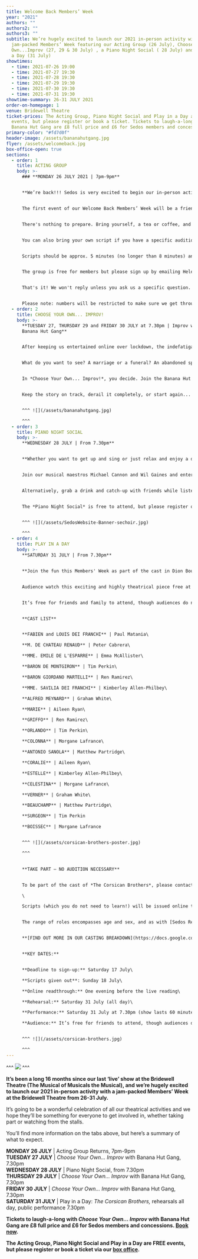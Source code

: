 ```yaml
---
title: Welcome Back Members’ Week
year: "2021"
authors: ""
authors2: ""
authors3: ""
subtitle: We’re hugely excited to launch our 2021 in-person activity with a
  jam-packed Members’ Week featuring our Acting Group (26 July), Choose Your
  Own...Improv (27, 29 & 30 July) , a Piano Night Social ( 28 July) and Play in
  a Day (31 July)
showtimes:
  - time: 2021-07-26 19:00
  - time: 2021-07-27 19:30
  - time: 2021-07-28 19:30
  - time: 2021-07-29 19:30
  - time: 2021-07-30 19:30
  - time: 2021-07-31 19:30
showtime-summary: 26-31 JULY 2021
order-on-homepage: 1
venue: Bridewell Theatre
ticket-prices: The Acting Group, Piano Night Social and Play in a Day are FREE
  events, but please register or book a ticket. Tickets to laugh-a-long with the
  Banana Hut Gang are £8 full price and £6 for Sedos members and concessions.
primary-color: "#fd7d0f"
header-image: /assets/bananahutgang.jpg
flyer: /assets/welcomeback.jpg
box-office-open: true
sections:
  - order: 1
    title: ACTING GROUP
    body: >-
      ### **MONDAY 26 JULY 2021 | 7pm-9pm**


      **We’re back!!! Sedos is very excited to begin our in-person activities at the Bridewell Theatre with a chance for lots of people to get involved with the return of our Acting Group.**


      The first event of our Welcome Back Members’ Week will be a friendly, relaxed and supportive atmosphere for people who want to act - whether they want to brush up on their skills, prepare for an audition or simply 'have a go'. All levels of ability are welcome, whether its your first time or your fiftieth time!


      There's nothing to prepare. Bring yourself, a tea or coffee, and take a script to rehearse for an hour then we'll perform the scenes to the group at the end.


      You can also bring your own script if you have a specific audition piece you want to try, or if you just really like the script! But please be aware we can’t guarantee all scripts will be used.


      Scripts should be approx. 5 minutes (no longer than 8 minutes) and there will be a selection of 2-3 handers on the day to choose from (monologues are welcome too).


      The group is free for members but please sign up by emailing Helena at [acting@sedos.co.uk](mailto:acting@sedos.co.uk) stating your name so we have an idea of numbers.


      That's it! We won't reply unless you ask us a specific question.


      Please note: numbers will be restricted to make sure we get through all the extracts in time, so please register ASAP. Participants will be allocated on a first come first serve basis.
  - order: 2
    title: CHOOSE YOUR OWN... IMPROV!
    body: >-
      **TUESDAY 27, THURSDAY 29 and FRIDAY 30 JULY at 7.30pm | Improv with
      Banana Hut Gang**


      After keeping us entertained online over lockdown, the indefatigable Banana Hut Gang, Sedos' in- house improv team, are delighted to be back in-person with their ever changing improvised comedy play, *Choose Your Own... Improv!*, guaranteed to lift your spirits!


      What do you want to see? A marriage or a funeral? An abandoned spaceship or a creepy dungeon? A murder or a resurrection?


      In *Choose Your Own... Improv!*, you decide. Join the Banana Hut Gang as they create a brave new improvised world where you get to call the shots.


      Keep the story on track, derail it completely, or start again... the choice is yours!


      ^^^ ![](/assets/bananahutgang.jpg)

      ^^^
  - order: 3
    title: PIANO NIGHT SOCIAL
    body: >-
      **WEDNESDAY 28 JULY | From 7.30pm**


      **Whether you want to get up and sing or just relax and enjoy a drink with friends, our Piano Night is the perfect event to bring you back to the Bridewell Theatre, which will be transformed into a relaxed, intimate cabaret venue for an evening of song and Sedos reunion!**


      Join our musical maestros Michael Cannon and Wil Gaines and entertain us with a torch song, modern belter or classic showstopper. The choice is yours! We’ll have some musical scores and collections to browse through, but if you’re looking for something specific, please feel free to bring along your own music.


      Alternatively, grab a drink and catch-up with friends while listening to some great music. It’s going to be a friendly, relaxed event and the perfect opportunity to get us back together again.


      The *Piano Night Social* is free to attend, but please register on our box office so we know how many people to expect!


      ^^^ ![](/assets/SedosWebsite-Banner-sechoir.jpg)

      ^^^
  - order: 4
    title: PLAY IN A DAY
    body: >-
      **SATURDAY 31 JULY | From 7.30pm**


      **Join the fun this Members' Week as part of the cast in Dion Bouccicault's *The Corsican Brothers.* One of Queen Victoria's favourite plays, this action-packed ghost melodrama by the nineteenth century international star actor and playwright is based on the novel by Alexandre Dumas (*The Count Of Monte Cristo*, *The Man In The Iron Mask*).**


      Audience watch this exciting and highly theatrical piece free at 7.30pm on Saturday 31st July for one night only at the Bridewell Theatre.


      It’s free for friends and family to attend, though audiences do need to register via our box office, **<https://sedos.ticketsolve.com>**. The running time is approximately 60 minutes.


      **CAST LIST**


      **FABIEN and LOUIS DEI FRANCHI** | Paul Matania\

      **M. DE CHATEAU RENAUD** | Peter Cabrera\

      **MME. EMILE DE L'ESPARRE** | Emma McAllister\

      **BARON DE MONTGIRON** | Tim Perkin\

      **BARON GIORDANO MARTELLI** | Ren Ramirez\

      **MME. SAVILIA DEI FRANCHI** | Kimberley Allen-Philbey\

      **ALFRED MEYNARD** | Graham White\

      **MARIE** | Aileen Ryan\

      **GRIFFO** | Ren Ramirez\

      **ORLANDO** | Tim Perkin\

      **COLONNA** | Morgane Lafrance\

      **ANTONIO SANOLA** | Matthew Partridge\

      **CORALIE** | Aileen Ryan\

      **ESTELLE** | Kimberley Allen-Philbey\

      **CELESTINA** | Morgane Lafrance\

      **VERNER** | Graham White\

      **BEAUCHAMP** | Matthew Partridge\

      **SURGEON** | Tim Perkin

      **BOISSEC** | Morgane Lafrance


      ^^^ ![](/assets/corsican-brothers-poster.jpg)

      ^^^


      **TAKE PART – NO AUDITION NECESSARY**


      To be part of the cast of *The Corsican Brothers*, please contact director Peter Foster via [peter@sedos.co.uk](mailto:peter@sedos.co.uk) by **6.30pm on Saturday 17 July**. You must be fully available at the Bridewell Theatre all day on Saturday 31 July. \

      \

      Scripts (which you do not need to learn!) will be issued online to cast members on Sunday 18 July, and there will be an online meeting and read through prior to the live rehearsal and performance day. The play runs approximately one hour.


      The range of roles encompasses age and sex, and as with [Sedos Reads](https://sedos.co.uk/shows/2020-lets-talk-about-scripts), our online performance season during lockdown, casting is completely open to all.  *The Corsican Brothers* has a large cast - we are looking for a cast of up to 16 - and everyone who expresses an interest to take part will be cast. No audition is needed to take part and roles will be allocated after the deadline to sign-up has passed.


      **[FIND OUT MORE IN OUR CASTING BREAKDOWN](https://docs.google.com/document/d/1_LKY7DB6vXslY6nIIAqYh_jakwoM6urFXhwFqmG9m2c/edit?usp=sharing)**


      **KEY DATES:**


      **Deadline to sign-up:** Saturday 17 July\

      **Scripts given out**: Sunday 18 July\

      **Online readthrough:** One evening before the live reading\

      **Rehearsal:** Saturday 31 July (all day)\

      **Performance:** Saturday 31 July at 7.30pm (show lasts 60 minutes). \

      **Audience:** It’s free for friends to attend, though audiences do need to register (coming soon)


      ^^^ ![](/assets/corsican-brothers.jpg)

      ^^^
---
```

^^^
![](/assets/membersweekjuly2021montage-800.jpg)
^^^

**It’s been a long 16 months since our last ‘live’ show at the Bridewell Theatre (The Musical of Musicals the Musical), and we’re hugely excited to launch our 2021 in-person activity with a jam-packed Members’ Week at the Bridewell Theatre from 26-31 July.**

It’s going to be a wonderful celebration of all our theatrical activities and we hope they’ll be something for everyone to get involved in, whether taking part or watching from the stalls.

You’ll find more information on the tabs above, but here’s a summary of what to expect.

**MONDAY 26 JULY** | Acting Group Returns, 7pm-9pm\
**TUESDAY 27 JULY** | *Choose Your Own... Improv* with Banana Hut Gang, 7.30pm\
**WEDNESDAY 28 JULY** | Piano Night Social, from 7.30pm\
**THURSDAY 29 JULY** | *Choose Your Own... Improv* with Banana Hut Gang, 7.30pm\
**FRIDAY 30 JULY** | *Choose Your Own... Improv* with Banana Hut Gang, 7.30pm\
**SATURDAY 31 JULY** | Play in a Day: *The Corsican Brothers,* rehearsals all day, public performance 7.30pm

**Tickets to laugh-a-long with *Choose Your Own... Improv* with Banana Hut Gang are £8 full price and £6 for Sedos members and concessions. [Book now](https://sedos.ticketsolve.com/shows).**

**The Acting Group, Piano Night Social and Play in a Day are FREE events, but please register or book a ticket via our [box office](https://sedos.ticketsolve.com/shows).**
